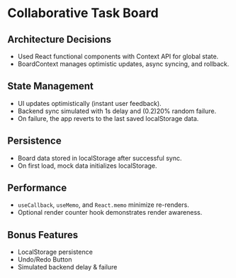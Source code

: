 # Collaborative Task Board

## Architecture Decisions
- Used React functional components with Context API for global state.
- BoardContext manages optimistic updates, async syncing, and rollback.

## State Management
- UI updates optimistically (instant user feedback).
- Backend sync simulated with 1s delay and (0.2)20% random failure.
- On failure, the app reverts to the last saved localStorage data.

## Persistence
- Board data stored in localStorage after successful sync.
- On first load, mock data initializes localStorage.

## Performance
- `useCallback`, `useMemo`, and `React.memo` minimize re-renders.
- Optional render counter hook demonstrates render awareness.

## Bonus Features
- LocalStorage persistence 
- Undo/Redo Button
- Simulated backend delay & failure